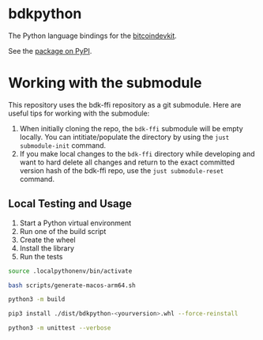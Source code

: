 # bdkpython

The Python language bindings for the [bitcoindevkit](https://github.com/bitcoindevkit).

See the [package on PyPI](https://pypi.org/project/bdkpython/).

# Working with the submodule

This repository uses the bdk-ffi repository as a git submodule. Here are useful tips for working with the submodule:

1. When initially cloning the repo, the `bdk-ffi` submodule will be empty locally. You can intitiate/populate the directory by using the `just submodule-init` command.
2. If you make local changes to the `bdk-ffi` directory while developing and want to hard delete all changes and return to the exact committed version hash of the bdk-ffi repo, use the `just submodule-reset` command.

## Local Testing and Usage

1. Start a Python virtual environment
2. Run one of the build script
3. Create the wheel
4. Install the library
5. Run the tests

```sh
source .localpythonenv/bin/activate

bash scripts/generate-macos-arm64.sh

python3 -m build

pip3 install ./dist/bdkpython-<yourversion>.whl --force-reinstall

python3 -m unittest --verbose
```
